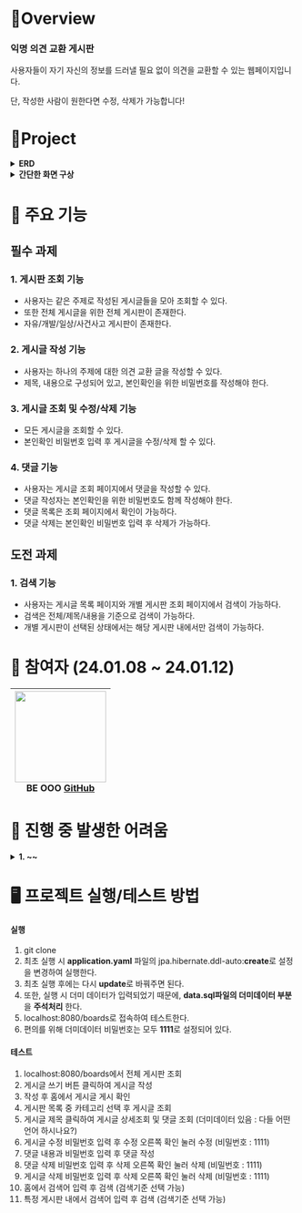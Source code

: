 #  🍳Overview

### 익명 의견 교환 게시판
사용자들이 자기 자신의 정보를 드러낼 필요 없이 의견을 교환할 수 있는 웹페이지입니다.

단, 작성한 사람이 원한다면 수정, 삭제가 가능합니다!

#  🚩Project
<details>
<summary><strong>ERD</strong></summary>
<div markdown="1"> 
  <img width="772" alt="image" src="https://github.com/simidot/Mission_youshin/assets/114278754/0068d3e6-0c6d-4316-92b4-8c24874b2387">
</div>
</details>

<details>
  <summary><strong>간단한 화면 구상</strong></summary>
<div markdown="1">
  <img src="https://github.com/simidot/Mission_youshin/assets/114278754/7dc7dc9f-aebd-431b-94dd-cfa7b0fd937f">
</div>
</details>


#  📍 주요 기능

## 필수 과제
### 1. 게시판 조회 기능
- 사용자는 같은 주제로 작성된 게시글들을 모아 조회할 수 있다.
- 또한 전체 게시글을 위한 전체 게시판이 존재한다.
- 자유/개발/일상/사건사고 게시판이 존재한다.

### 2. 게시글 작성 기능
- 사용자는 하나의 주제에 대한 의견 교환 글을 작성할 수 있다.
- 제목, 내용으로 구성되어 있고, 본인확인을 위한 비밀번호를 작성해야 한다.

### 3. 게시글 조회 및 수정/삭제 기능
- 모든 게시글을 조회할 수 있다.
- 본인확인 비밀번호 입력 후 게시글을 수정/삭제 할 수 있다. 

### 4. 댓글 기능
- 사용자는 게시글 조회 페이지에서 댓글을 작성할 수 있다.
- 댓글 작성자는 본인확인을 위한 비밀번호도 함께 작성해야 한다.
- 댓글 목록은 조회 페이지에서 확인이 가능하다.
- 댓글 삭제는 본인확인 비밀번호 입력 후 삭제가 가능하다. 

## 도전 과제
### 1. 검색 기능
- 사용자는 게시글 목록 페이지와 개별 게시판 조회 페이지에서 검색이 가능하다.
- 검색은 전체/제목/내용을 기준으로 검색이 가능하다.
- 개별 게시판이 선택된 상태에서는 해당 게시판 내에서만 검색이 가능하다.

#  🚀 참여자 (24.01.08 ~ 24.01.12)

|<img src="" width="160" height="160"/><br/>BE OOO <a href="">GitHub</a>|
|:---:|



#  💊 진행 중 발생한 어려움 

<details>
<summary><strong>1. ~~ </strong></summary>

<div markdown="1"> 

여기에 입력
</div>
</details>



# 🖥️ 프로젝트 실행/테스트 방법

#### 실행
1. git clone
2. 최초 실행 시 **application.yaml** 파일의 jpa.hibernate.ddl-auto:**create**로 설정을 변경하여 실행한다.
3. 최초 실행 후에는 다시 **update**로 바꿔주면 된다.
4. 또한, 실행 시 더미 데이터가 입력되었기 때문에, **data.sql파일의 더미데이터 부분**을 **주석처리** 한다.
5. localhost:8080/boards로 접속하여 테스트한다.
6. 편의를 위해 더미데이터 비밀번호는 모두 **1111**로 설정되어 있다.

#### 테스트
1. localhost:8080/boards에서 전체 게시판 조회
2. 게시글 쓰기 버튼 클릭하여 게시글 작성
3. 작성 후 홈에서 게시글 게시 확인
4. 게시판 목록 중 카테고리 선택 후 게시글 조회
5. 게시글 제목 클릭하여 게시글 상세조회 및 댓글 조회 (더미데이터 있음 : 다들 어떤 언어 하시나요?)
6. 게시글 수정 비밀번호 입력 후 수정 오른쪽 확인 눌러 수정 (비밀번호 : 1111)
7. 댓글 내용과 비밀번호 입력 후 댓글 작성
8. 댓글 삭제 비밀번호 입력 후 삭제 오른쪽 확인 눌러 삭제 (비밀번호 : 1111)
9. 게시글 삭제 비밀번호 입력 후 삭제 오른쪽 확인 눌러 삭제 (비밀번호 : 1111)
10. 홈에서 검색어 입력 후 검색 (검색기준 선택 가능)
11. 특정 게시판 내에서 검색어 입력 후 검색 (검색기준 선택 가능)